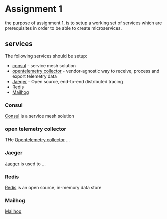 # Assignment 1

the purpose of assignment 1, is to setup a working set of services which are prerequisites in order to be able to create microservices. 

## services
The following services should be setup:

- [consul](#consul) - service mesh solution
- [opentelemetry collector](#open-telemetry-collector) - vendor-agnostic way to receive, process and export telemetry data
- [Jaeger](#jaeger) - Open source, end-to-end distributed tracing
- [Redis](#redis)
- [Mailhog](#mailhog)

### Consul
[Consul](https://www.consul.io/docs/intro) is a service mesh solution

### open telemetry collector
THe [Opentelemetry collector](https://opentelemetry.io/docs/collector/) ...

### Jaeger
[Jaeger](https://www.jaegertracing.io/) is used to ...

### Redis
[Redis](https://redis.io/) is an open source, in-memory data store

### Mailhog
[Mailhog](https://github.com/mailhog/MailHog)

```yaml

```